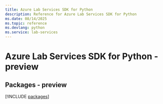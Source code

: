 ```yaml
---
title: Azure Lab Services SDK for Python
description: Reference for Azure Lab Services SDK for Python
ms.date: 08/14/2025
ms.topic: reference
ms.devlang: python
ms.service: lab-services
---
```

# Azure Lab Services SDK for Python - preview
## Packages - preview
[!INCLUDE [packages](lab-services-index.md)]
